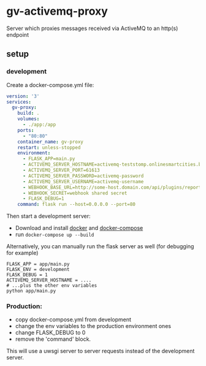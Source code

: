 # gv-activemq-proxy
Server which proxies messages received via ActiveMQ to an http(s) endpoint

## setup

### development

Create a docker-compose.yml file:

```yaml
version: '3'
services:
  gv-proxy:
    build: .
    volumes:
      - ./app:/app
    ports:
      - "80:80"
    container_name: gv-proxy
    restart: unless-stopped
    environment:
      - FLASK_APP=main.py
      - ACTIVEMQ_SERVER_HOSTNAME=activemq-teststomp.onlinesmartcities.be
      - ACTIVEMQ_SERVER_PORT=61613
      - ACTIVEMQ_SERVER_PASSWORD=activemq-password
      - ACTIVEMQ_SERVER_USERNAME=activemq-username
      - WEBHOOK_BASE_URL=http://some-host.domain.com/api/plugins/reports/v1.0
      - WEBHOOK_SECRET=webhook shared secret
      - FLASK_DEBUG=1
    command: flask run --host=0.0.0.0 --port=80
```

Then start a development server:

- Download and install [docker](https://docs.docker.com/get-docker) and [docker-compose](https://docs.docker.com/compose/install)
- run `docker-compose up --build`

Alternatively, you can manually run the flask server as well (for debugging for example)

```shell script
FLASK_APP = app/main.py
FLASK_ENV = development
FLASK_DEBUG = 1
ACTIVEMQ_SERVER_HOSTNAME = ....
# ...plus the other env variables
python app/main.py
```

### Production:
- copy docker-compose.yml from development
- change the env variables to the production environment ones
- change FLASK_DEBUG to 0 
- remove the 'command' block.

This will use a uwsgi server to server requests instead of the development server.
